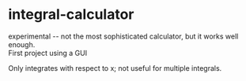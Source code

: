 # integral-calculator

experimental -- not the most sophisticated calculator, but it works well enough.  
First project using a GUI

Only integrates with respect to x; not useful for multiple integrals.
